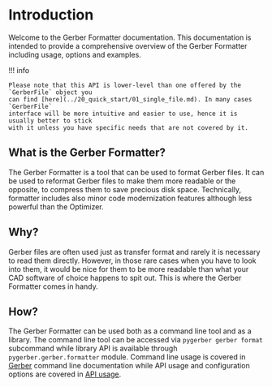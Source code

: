 # Introduction

Welcome to the Gerber Formatter documentation. This documentation is intended to provide
a comprehensive overview of the Gerber Formatter including usage, options and examples.

!!! info

    Please note that this API is lower-level than one offered by the `GerberFile` object you
    can find [here](../20_quick_start/01_single_file.md). In many cases `GerberFile`
    interface will be more intuitive and easier to use, hence it is usually better to stick
    with it unless you have specific needs that are not covered by it.

## What is the Gerber Formatter?

The Gerber Formatter is a tool that can be used to format Gerber files. It can be used
to reformat Gerber files to make them more readable or the opposite, to compress them to
save precious disk space. Technically, formatter includes also minor code modernization
features although less powerful than the Optimizer.

## Why?

Gerber files are often used just as transfer format and rarely it is necessary to read
them directly. However, in those rare cases when you have to look into them, it would be
nice for them to be more readable than what your CAD software of choice happens to spit
out. This is where the Gerber Formatter comes in handy.

## How?

The Gerber Formatter can be used both as a command line tool and as a library. The
command line tool can be accessed via `pygerber gerber format` subcommand while library
API is available through `pygerber.gerber.formatter` module. Command line usage is
covered in [Gerber](../../25_command_line/20_gerber.md) command line documentation while
API usage and configuration options are covered in [API usage](./05_api_usage.md).

